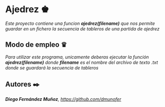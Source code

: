 # Ajedrez ♚
_Este proyecto contiene una funcion **ajedrez(filename)** que nos permite guardar en un fichero la secuencia de tableros de una partida de ajedrez_

## Modo de empleo ♛

_Para utilizar este programa, unicamente deberas ejecutar la función **ajedrez(filename)** donde **filename** es el nombre del archivo de texto .txt donde se guardará la secuencia de tableros_

## Autores ✒️

_**Diego Fernández Muñoz**, https://github.com/dmunofer_
